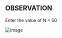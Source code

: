 ## OBSERVATION

Enter the value of N = 50

![image](https://github.com/user-attachments/assets/16dcf6fc-7679-4a97-91a5-ca9bdb82b3ea)
